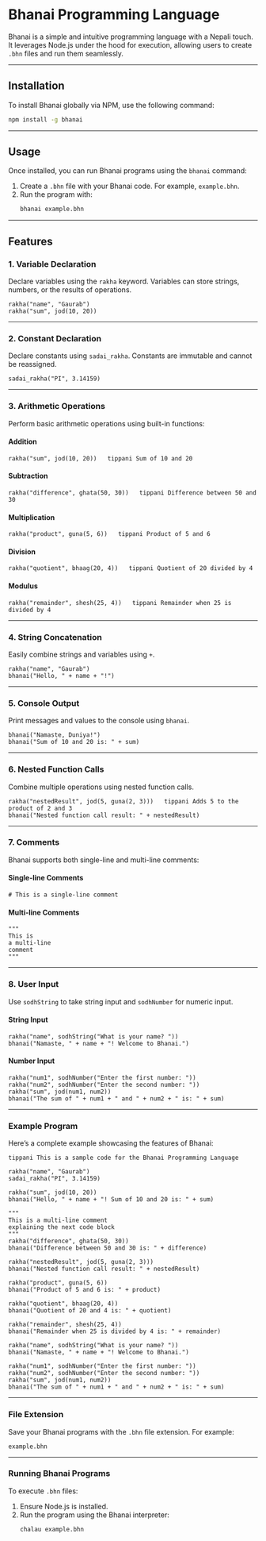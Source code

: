 # Bhanai Programming Language

Bhanai is a simple and intuitive programming language with a Nepali touch. It leverages Node.js under the hood for execution, allowing users to create `.bhn` files and run them seamlessly.

---

## Installation

To install Bhanai globally via NPM, use the following command:

```bash
npm install -g bhanai
```

---

## Usage

Once installed, you can run Bhanai programs using the `bhanai` command:

1. Create a `.bhn` file with your Bhanai code. For example, `example.bhn`.
2. Run the program with:
   ```bash
   bhanai example.bhn
   ```

---

## Features

### 1. **Variable Declaration**

Declare variables using the `rakha` keyword. Variables can store strings, numbers, or the results of operations.

```bhn
rakha("name", "Gaurab")
rakha("sum", jod(10, 20))
```

---

### 2. **Constant Declaration**

Declare constants using `sadai_rakha`. Constants are immutable and cannot be reassigned.

```bhn
sadai_rakha("PI", 3.14159)
```

---

### 3. **Arithmetic Operations**

Perform basic arithmetic operations using built-in functions:

#### Addition

```bhn
rakha("sum", jod(10, 20))   tippani Sum of 10 and 20
```

#### Subtraction

```bhn
rakha("difference", ghata(50, 30))   tippani Difference between 50 and 30
```

#### Multiplication

```bhn
rakha("product", guna(5, 6))   tippani Product of 5 and 6
```

#### Division

```bhn
rakha("quotient", bhaag(20, 4))   tippani Quotient of 20 divided by 4
```

#### Modulus

```bhn
rakha("remainder", shesh(25, 4))   tippani Remainder when 25 is divided by 4
```

---

### 4. **String Concatenation**

Easily combine strings and variables using `+`.

```bhn
rakha("name", "Gaurab")
bhanai("Hello, " + name + "!")
```

---

### 5. **Console Output**

Print messages and values to the console using `bhanai`.

```bhn
bhanai("Namaste, Duniya!")
bhanai("Sum of 10 and 20 is: " + sum)
```

---

### 6. **Nested Function Calls**

Combine multiple operations using nested function calls.

```bhn
rakha("nestedResult", jod(5, guna(2, 3)))   tippani Adds 5 to the product of 2 and 3
bhanai("Nested function call result: " + nestedResult)
```

---

### 7. **Comments**

Bhanai supports both single-line and multi-line comments:

#### Single-line Comments

```bhn
# This is a single-line comment
```

#### Multi-line Comments

```bhn
"""
This is
a multi-line
comment
"""
```

---

### 8. **User Input**

Use `sodhString` to take string input and `sodhNumber` for numeric input.

#### String Input

```bhn
rakha("name", sodhString("What is your name? "))
bhanai("Namaste, " + name + "! Welcome to Bhanai.")
```

#### Number Input

```bhn
rakha("num1", sodhNumber("Enter the first number: "))
rakha("num2", sodhNumber("Enter the second number: "))
rakha("sum", jod(num1, num2))
bhanai("The sum of " + num1 + " and " + num2 + " is: " + sum)
```

---

### Example Program

Here’s a complete example showcasing the features of Bhanai:

```bhn
tippani This is a sample code for the Bhanai Programming Language

rakha("name", "Gaurab")
sadai_rakha("PI", 3.14159)

rakha("sum", jod(10, 20))
bhanai("Hello, " + name + "! Sum of 10 and 20 is: " + sum)

"""
This is a multi-line comment
explaining the next code block
"""
rakha("difference", ghata(50, 30))
bhanai("Difference between 50 and 30 is: " + difference)

rakha("nestedResult", jod(5, guna(2, 3)))
bhanai("Nested function call result: " + nestedResult)

rakha("product", guna(5, 6))
bhanai("Product of 5 and 6 is: " + product)

rakha("quotient", bhaag(20, 4))
bhanai("Quotient of 20 and 4 is: " + quotient)

rakha("remainder", shesh(25, 4))
bhanai("Remainder when 25 is divided by 4 is: " + remainder)

rakha("name", sodhString("What is your name? "))
bhanai("Namaste, " + name + "! Welcome to Bhanai.")

rakha("num1", sodhNumber("Enter the first number: "))
rakha("num2", sodhNumber("Enter the second number: "))
rakha("sum", jod(num1, num2))
bhanai("The sum of " + num1 + " and " + num2 + " is: " + sum)
```

---

### File Extension

Save your Bhanai programs with the `.bhn` file extension. For example:

```
example.bhn
```

---

### Running Bhanai Programs

To execute `.bhn` files:

1. Ensure Node.js is installed.
2. Run the program using the Bhanai interpreter:
   ```bash
   chalau example.bhn
   ```

